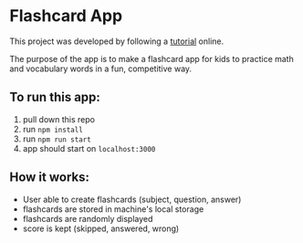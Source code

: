 # Flashcard App

This project was developed by following a [tutorial](https://dev.to/jacobwicks/introduction-setup-and-overview-3m1n) online.

The purpose of the app is to make a flashcard app for kids to practice math and vocabulary words in a fun, competitive way. 

## To run this app: 
1. pull down this repo
2. run `npm install` 
3. run `npm run start` 
4. app should start on `localhost:3000`

## How it works: 
- User able to create flashcards (subject, question, answer)
- flashcards are stored in machine's local storage
- flashcards are randomly displayed
- score is kept (skipped, answered, wrong)

